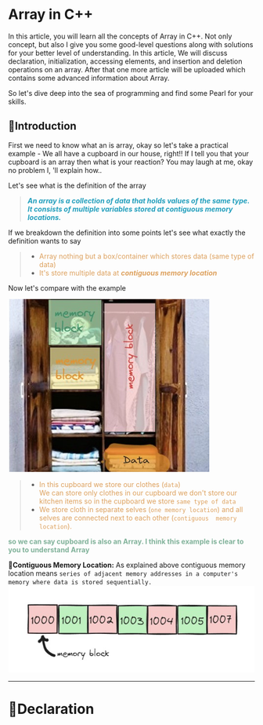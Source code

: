 # Array in C++

In this article, you will learn all the concepts of Array in C++.
Not only concept, but also I give you some good-level questions along with solutions for your better level of understanding.
In this article, We will discuss declaration, initialization, accessing elements, and insertion and deletion operations on an array. After that one more article will be uploaded which contains some advanced information about Array.

So let's dive deep into the sea of programming and find some Pearl for your skills.

## 📒Introduction

First we need to know what an is array, okay so let's take a practical example - 
We all have a cupboard in our house, right!!
If I tell you that your cupboard is an array then what is your reaction? You may laugh at me, okay no problem I, 'll explain how..

Let's see what is the definition of the array


> <b> <em> <span style="color:#219ebc;"> An array is a collection of data that holds values of the same type. It consists of multiple variables stored at contiguous memory locations. </span> </em> </b>



If we breakdown the definition into some points let's see what exactly the definition wants to say


> - <span style="color:#dda15e"> Array nothing but a box/container which stores data  (same type of data) 
> - <span style="color:#dda15e"> It's store multiple data at <b><em>contiguous memory location</b></em> </span>

Now let's compare with the example 
<br>

![Array-example-1](./assets/example1.jpg)

> - <span style="color:#dda15e"> In this cupboard we store our clothes (`data`) <br> We can store only clothes in our cupboard we don't store our kitchen items so in the cupboard we store `same type of data`
>- <span style="color:#dda15e"> We store cloth in separate selves (`one memory location`) and all selves are connected next to each other (`contiguous  memory location`).

<b><span style="color:#81b29a;">so we can say cupboard is also an Array. I think this example is clear to you to understand Array</span></b>

🌟**Contiguous Memory Location:**  As explained above contiguous memory location means `series of adjacent memory addresses in a computer's memory where data is stored sequentially.`
<br>
![Array-example-2](./assets/example2.jpg)

****
# 📒Declaration

